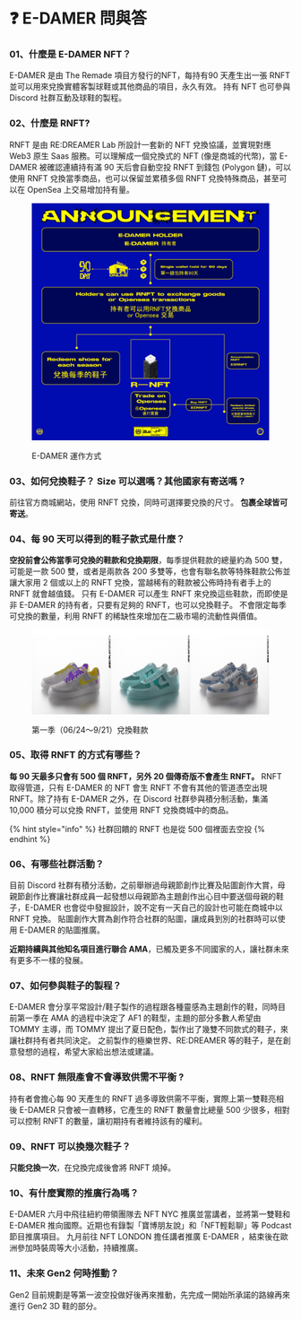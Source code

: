 # ❓ E-DAMER 問與答

### 01、什麼是 E-DAMER NFT？

E-DAMER 是由 The Remade 項目方發行的NFT，每持有90 天產生出一張 RNFT 並可以用來兌換實體客製球鞋或其他商品的項目，永久有效。 持有 NFT 也可參與 Discord 社群互動及球鞋的製程。

### 02、什麼是 RNFT?

RNFT 是由 RE:DREAMER Lab 所設計一套新的 NFT 兌換協議，並實現對應 Web3 原生 Saas 服務。可以理解成一個兌換式的 NFT (像是商城的代幣)，當 E-DAMER 被確認連續持有滿 90 天后會自動空投 RNFT 到錢包 (Polygon 鏈)，可以使用 RNFT 兌換當季商品，也可以保留並累積多個 RNFT 兌換特殊商品，甚至可以在 OpenSea 上交易增加持有量。

<figure><img src=".gitbook/assets/FRqVROSakAAeywe.jpg" alt=""><figcaption><p>E-DAMER 運作方式</p></figcaption></figure>

### 03、如何兌換鞋子？ Size 可以選嗎？其他國家有寄送嗎 ?

前往官方商城網站，使用 RNFT 兌換，同時可選擇要兌換的尺寸。 **包裹全球皆可寄送**。

### 04、每 90 天可以得到的鞋子款式是什麼？

**空投前會公佈當季可兌換的鞋款和兌換期限**，每季提供鞋款的總量約為 500 雙，可能是一款 500 雙，或者是兩款各 200 多雙等，也會有聯名款等特殊鞋款公佈並讓大家用 2 個或以上的 RNFT 兌換，當越稀有的鞋款被公佈時持有者手上的 RNFT 就會越值錢。 只有 E-DAMER 可以產生 RNFT 來兌換這些鞋款，而即使是非 E-DAMER 的持有者，只要有足夠的 RNFT，也可以兌換鞋子。 不會限定每季可兌換的數量，利用 RNFT 的稀缺性來增加在二級市場的流動性與價值。

<figure><img src=".gitbook/assets/03 (1).jpg" alt=""><figcaption><p>第一季（06/24～9/21）兌換鞋款</p></figcaption></figure>

### 05、取得 RNFT 的方式有哪些？

**每 90 天最多只會有 500 個 RNFT，另外 20 個傳奇版不會產生 RNFT。** RNFT 取得管道，只有 E-DAMER 的 NFT 會生 RNFT 不會有其他的管道憑空出現 RNFT。除了持有 E-DAMER 之外，在 Discord 社群參與積分制活動，集滿 10,000 積分可以兌換 RNFT，並使用 RNFT 兌換商城中的商品。&#x20;

{% hint style="info" %}
社群回饋的 RNFT 也是從 500 個裡面去空投
{% endhint %}

### 06、有哪些社群活動？

目前 Discord 社群有積分活動，之前舉辦過母親節創作比賽及貼圖創作大賞，母親節創作比賽讓社群成員一起發想以母親節為主題創作出心目中要送個母親的鞋子，E-DAMER 也會從中發掘設計，說不定有一天自己的設計也可能在商城中以 RNFT 兌換。 貼圖創作大賞為創作符合社群的貼圖，讓成員到別的社群時可以使用 E-DAMER 的貼圖推廣。&#x20;

**近期持續與其他知名項目進行聯合 AMA**，已觸及更多不同國家的人，讓社群未來有更多不一樣的發展。

### 07、如何參與鞋子的製程？

E-DAMER 會分享平常設計/鞋子製作的過程跟各種靈感為主題創作的鞋，同時目前第一季在 AMA 的過程中決定了 AF1 的鞋型，主題的部分多數人希望由 TOMMY 主導，而 TOMMY 提出了夏日配色，製作出了幾雙不同款式的鞋子，來讓社群持有者共同決定。 之前製作的極樂世界、RE:DREAMER 等的鞋子，是在創意發想的過程，希望大家給出想法或建議。

### 08、RNFT 無限產會不會導致供需不平衡 ?

持有者會擔心每 90 天產生的 RNFT 過多導致供需不平衡，實際上第一雙鞋亮相後 E-DAMER 只會被一直轉移，它產生的 RNFT 數量會比總量 500 少很多，相對可以控制 RNFT 的數量，讓初期持有者維持該有的權利。

### 09、RNFT 可以換幾次鞋子？

**只能兌換一次**，在兌換完成後會將 RNFT 燒掉。

### 10、有什麼實際的推廣行為嗎？

E-DAMER 六月中飛往紐約帶領團隊去 NFT NYC 推廣並當講者，並將第一雙鞋和 E-DAMER 推向國際。近期也有錄製「寶博朋友說」和「NFT輕鬆聊」等 Podcast 節目推廣項目。 九月前往 NFT LONDON 擔任講者推廣 E-DAMER ，結束後在歐洲參加時裝周等大小活動，持續推廣。

### 11、未來 Gen2 何時推動？

Gen2 目前規劃是等第一波空投做好後再來推動，先完成一開始所承諾的路線再來進行 Gen2 3D 鞋的部分。
